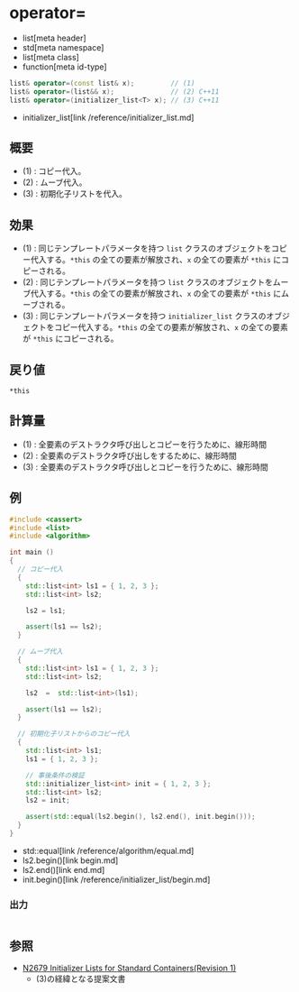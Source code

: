 # operator=
* list[meta header]
* std[meta namespace]
* list[meta class]
* function[meta id-type]

```cpp
list& operator=(const list& x);         // (1)
list& operator=(list&& x);              // (2) C++11
list& operator=(initializer_list<T> x); // (3) C++11
```
* initializer_list[link /reference/initializer_list.md]

## 概要
- (1) : コピー代入。
- (2) : ムーブ代入。
- (3) : 初期化子リストを代入。


## 効果
- (1) : 同じテンプレートパラメータを持つ `list` クラスのオブジェクトをコピー代入する。`*this` の全ての要素が解放され、`x` の全ての要素が `*this` にコピーされる。
- (2) : 同じテンプレートパラメータを持つ `list` クラスのオブジェクトをムーブ代入する。`*this` の全ての要素が解放され、`x` の全ての要素が `*this` にムーブされる。
- (3) : 同じテンプレートパラメータを持つ `initializer_list` クラスのオブジェクトをコピー代入する。`*this` の全ての要素が解放され、`x` の全ての要素が `*this` にコピーされる。


## 戻り値
`*this`


## 計算量
- (1) : 全要素のデストラクタ呼び出しとコピーを行うために、線形時間
- (2) : 全要素のデストラクタ呼び出しをするために、線形時間
- (3) : 全要素のデストラクタ呼び出しとコピーを行うために、線形時間


## 例
```cpp
#include <cassert>
#include <list>
#include <algorithm>

int main ()
{
  // コピー代入
  {
    std::list<int> ls1 = { 1, 2, 3 };
    std::list<int> ls2;

    ls2 = ls1;

    assert(ls1 == ls2);
  }

  // ムーブ代入
  {
    std::list<int> ls1 = { 1, 2, 3 };
    std::list<int> ls2;

    ls2  =  std::list<int>(ls1);

    assert(ls1 == ls2);
  }

  // 初期化子リストからのコピー代入
  {
    std::list<int> ls1;
    ls1 = { 1, 2, 3 };

    // 事後条件の検証
    std::initializer_list<int> init = { 1, 2, 3 };
    std::list<int> ls2;
    ls2 = init;

    assert(std::equal(ls2.begin(), ls2.end(), init.begin()));
  }
}
```
* std::equal[link /reference/algorithm/equal.md]
* ls2.begin()[link begin.md]
* ls2.end()[link end.md]
* init.begin()[link /reference/initializer_list/begin.md]

### 出力
```
```

## 参照
- [N2679 Initializer Lists for Standard Containers(Revision 1)](http://www.open-std.org/jtc1/sc22/wg21/docs/papers/2008/n2679.pdf)
    - (3)の経緯となる提案文書
